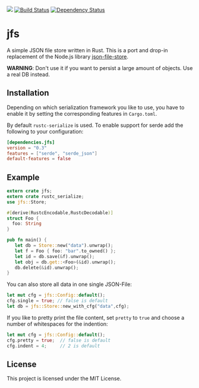 [![](http://meritbadge.herokuapp.com/jfs)](https://crates.io/crates/jfs)
[![Build Status](https://travis-ci.org/flosse/rust-json-file-store.svg?branch=master)](https://travis-ci.org/flosse/rust-json-file-store)
[![Dependency Status](https://dependencyci.com/github/flosse/rust-json-file-store/badge)](https://dependencyci.com/github/flosse/rust-json-file-store)

# jfs

A simple JSON file store written in Rust.
This is a port and drop-in replacement of the Node.js library
[json-file-store](https://github.com/flosse/json-file-store/).

**WARNING**:
Don't use it if you want to persist a large amount of objects.
Use a real DB instead.

## Installation

Depending on which serialization framework you like to use,
you have to enable it by setting the corresponding features
in `Cargo.toml`.

By default `rustc-serialize` is used. To enable support for serde
add the following to your configuration:


```toml
[dependencies.jfs]
version = "0.3"
features = ["serde", "serde_json"]
default-features = false
```

## Example

```rust
extern crate jfs;
extern crate rustc_serialize;
use jfs::Store;

#[derive(RustcEncodable,RustcDecodable)]
struct Foo {
  foo: String
}

pub fn main() {
   let db = Store::new("data").unwrap();
   let f = Foo { foo: "bar".to_owned() };
   let id = db.save(&f).unwrap();
   let obj = db.get::<Foo>(&id).unwrap();
   db.delete(&id).unwrap();
}
```

You can also store all data in one single JSON-File:

```rust
let mut cfg = jfs::Config::default();
cfg.single = true; // false is default
let db = jfs::Store::new_with_cfg("data",cfg);
```

If you like to pretty print the file content, set `pretty` to `true`
and choose a number of whitespaces for the indention:

```rust
let mut cfg = jfs::Config::default();
cfg.pretty = true;  // false is default
cfg.indent = 4;     // 2 is default
```

## License

This project is licensed under the MIT License.
